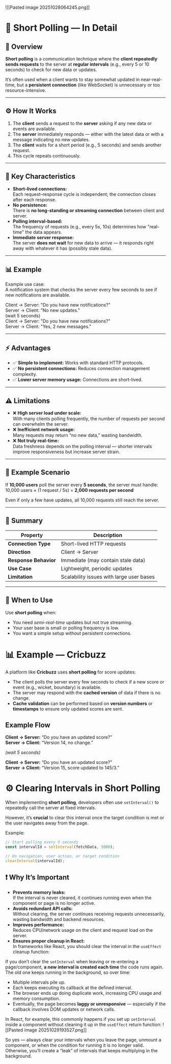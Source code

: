 ![[Pasted image 20251028064245.png]]
# 🔁 Short Polling — In Detail

## 🧩 Overview

**Short polling** is a communication technique where the **client repeatedly sends requests** to the server at **regular intervals** (e.g., every 5 or 10 seconds) to check for new data or updates.

It’s often used when a client wants to stay somewhat updated in near-real-time, but a **persistent connection** (like WebSocket) is unnecessary or too resource-intensive.

---
## ⚙️ How It Works

1. The **client** sends a request to the **server** asking if any new data or events are available.
2. The **server** immediately responds — either with the latest data or with a message indicating no new updates.
3. The **client** waits for a short period (e.g., 5 seconds) and sends another request.
4. This cycle repeats continuously.

---
## 🧠 Key Characteristics

- **Short-lived connections:**  
    Each request–response cycle is independent; the connection closes after each response.
- **No persistence:**  
    There is **no long-standing or streaming connection** between client and server.
- **Polling interval-based:**  
    The frequency of requests (e.g., every 5s, 10s) determines how "real-time" the data appears.
- **Immediate server response:**  
    The server **does not wait** for new data to arrive — it responds right away with whatever it has (possibly stale data).
---
## 📊 Example

Example use case:  
A notification system that checks the server every few seconds to see if new notifications are available.

Client → Server: "Do you have new notifications?"  
Server → Client: "No new updates."  
(wait 5 seconds)  
Client → Server: "Do you have new notifications?"  
Server → Client: "Yes, 2 new messages."

---

## ⚡ Advantages

- ✅ **Simple to implement:** Works with standard HTTP protocols.
- ✅ **No persistent connections:** Reduces connection management complexity.
- ✅ **Lower server memory usage:** Connections are short-lived.

---
## ⚠️ Limitations

- ❌ **High server load under scale:**  
    With many clients polling frequently, the number of requests per second can overwhelm the server.
- ❌ **Inefficient network usage:**  
    Many requests may return “no new data,” wasting bandwidth.
- ❌ **Not truly real-time:**  
    Data freshness depends on the polling interval — shorter intervals improve responsiveness but increase server strain.

---

## 🧮 Example Scenario

If **10,000 users** poll the server every **5 seconds**, the server must handle:  
10,000 users × (1 request / 5s) = **2,000 requests per second**

Even if only a few have updates, all 10,000 requests still reach the server.

---

## 🧭 Summary

|Property|Description|
|---|---|
|**Connection Type**|Short-lived HTTP requests|
|**Direction**|Client → Server|
|**Response Behavior**|Immediate (may contain stale data)|
|**Use Case**|Lightweight, periodic updates|
|**Limitation**|Scalability issues with large user bases|

---

## 🧩 When to Use

Use **short polling** when:
- You need _semi-real-time_ updates but not true streaming.
- Your user base is small or polling frequency is low.
- You want a simple setup without persistent connections.

# 📊 Example — Cricbuzz

A platform like **Cricbuzz** uses **short polling** for score updates:

- The client polls the server every few seconds to check if a new score or event (e.g., wicket, boundary) is available.  
- The server may respond with the **cached version** of data if there is no change.  
- **Cache validation** can be performed based on **version numbers** or **timestamps** to ensure only updated scores are sent.

## Example Flow

**Client → Server:** “Do you have an updated score?”  
**Server → Client:** “Version 14, no change.”  

*(wait 5 seconds)*  

**Client → Server:** “Do you have an updated score?”  
**Server → Client:** “Version 15, score updated to 145/3.”  

# ⚙️ Clearing Intervals in Short Polling

When implementing **short polling**, developers often use `setInterval()` to repeatedly call the server at fixed intervals.

However, it’s **crucial** to clear this interval once the target condition is met or the user navigates away from the page.

Example:
```javascript
// Start polling every 5 seconds
const intervalId = setInterval(fetchData, 5000);

// On navigation, user action, or target condition
clearInterval(intervalId);

```

## ❗ Why It’s Important

- **Prevents memory leaks:**  
    If the interval is never cleared, it continues running even when the component or page is no longer active.
- **Avoids redundant API calls:**  
    Without clearing, the server continues receiving requests unnecessarily, wasting bandwidth and backend resources.
- **Improves performance:**  
    Reduces CPU/network usage on the client and request load on the server.
- **Ensures proper cleanup in React:**  
    In frameworks like React, you should clear the interval in the `useEffect` cleanup function:

If you don’t clear the `setInterval` when leaving or re-entering a page/component, **a new interval is created each time** the code runs again. The old one keeps running in the background, so over time:
- Multiple intervals pile up.
- Each keeps executing its callback at the defined interval.
- The browser ends up doing duplicate work, increasing CPU usage and memory consumption.
- Eventually, the page becomes **laggy or unresponsive** — especially if the callback involves DOM updates or network calls.

In React, for example, this commonly happens if you set up `setInterval` inside a component without cleaning it up in the `useEffect` return function:
![[Pasted image 20251029193527.png]]

So yes — always clear your intervals when you leave the page, unmount a component, or when the condition for running it is no longer valid. Otherwise, you’ll create a “leak” of intervals that keeps multiplying in the background.

